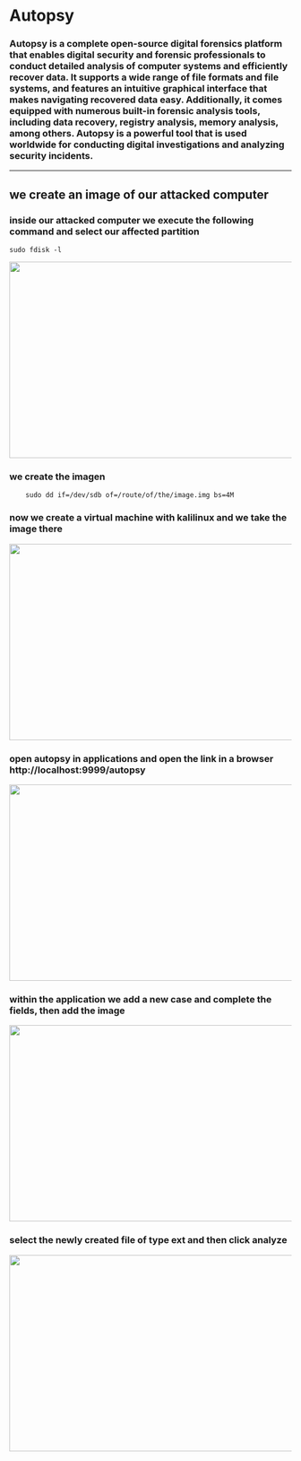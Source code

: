 # Autopsy

### Autopsy is a complete open-source digital forensics platform that enables digital security and forensic professionals to conduct detailed analysis of computer systems and efficiently recover data. It supports a wide range of file formats and file systems, and features an intuitive graphical interface that makes navigating recovered data easy. Additionally, it comes equipped with numerous built-in forensic analysis tools, including data recovery, registry analysis, memory analysis, among others. Autopsy is a powerful tool that is used worldwide for conducting digital investigations and analyzing security incidents.

---

## we create an image of our attacked computer

### inside our attacked computer we execute the following command and select our affected partition

    sudo fdisk -l
    
  

<img src="https://user-images.githubusercontent.com/131694378/235357455-3138ab2d-b0b9-4821-b07b-a351f3b1bf16.png" width="600" height="350">

### we create the imagen

        sudo dd if=/dev/sdb of=/route/of/the/image.img bs=4M
        
### now we create a virtual machine with kalilinux and we take the image there

<img src="https://user-images.githubusercontent.com/131694378/235358942-921e1b95-d3ba-4bfe-a6d4-7ecac6e07461.png" width="600" height="350">

### open autopsy in applications and open the link in a browser http://localhost:9999/autopsy

<img src="https://user-images.githubusercontent.com/131694378/235366709-42591888-3174-48c3-a741-ac3d13459a2b.png" width="600" height="350">

### within the application we add a new case and complete the fields, then add the image

<img src="https://user-images.githubusercontent.com/131694378/235366664-f55c5564-a593-47a8-86e7-3b7614fb1245.png" width="600" height="350">

### select the newly created file of type ext and then click analyze

<img src="https://user-images.githubusercontent.com/131694378/235367027-b60fa5a6-de39-4e7c-8396-ebd5d3ee9981.png" width="600" height="350">



